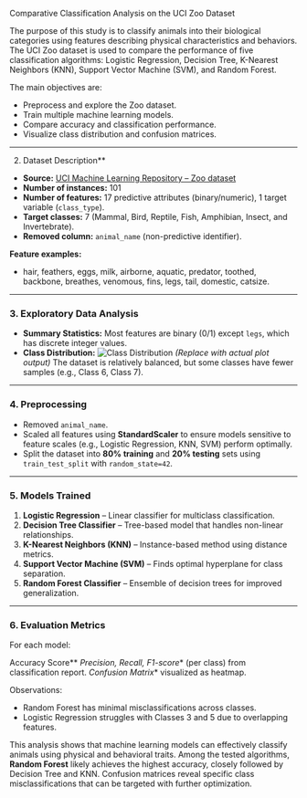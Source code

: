 

 Comparative Classification Analysis on the UCI Zoo Dataset


The purpose of this study is to classify animals into their biological categories using features describing physical characteristics and behaviors. The UCI Zoo dataset is used to compare the performance of five classification algorithms: Logistic Regression, Decision Tree, K-Nearest Neighbors (KNN), Support Vector Machine (SVM), and Random Forest.

The main objectives are:

* Preprocess and explore the Zoo dataset.
* Train multiple machine learning models.
* Compare accuracy and classification performance.
* Visualize class distribution and confusion matrices.

---

2. Dataset Description**

* **Source:** [UCI Machine Learning Repository – Zoo dataset](https://archive.ics.uci.edu/ml/machine-learning-databases/zoo/zoo.data)
* **Number of instances:** 101
* **Number of features:** 17 predictive attributes (binary/numeric), 1 target variable (`class_type`).
* **Target classes:** 7 (Mammal, Bird, Reptile, Fish, Amphibian, Insect, and Invertebrate).
* **Removed column:** `animal_name` (non-predictive identifier).

**Feature examples:**

* hair, feathers, eggs, milk, airborne, aquatic, predator, toothed, backbone, breathes, venomous, fins, legs, tail, domestic, catsize.

---

### **3. Exploratory Data Analysis**

* **Summary Statistics:** Most features are binary (0/1) except `legs`, which has discrete integer values.
* **Class Distribution:**
  ![Class Distribution](class_distribution.png) *(Replace with actual plot output)*
  The dataset is relatively balanced, but some classes have fewer samples (e.g., Class 6, Class 7).

---

### **4. Preprocessing**

* Removed `animal_name`.
* Scaled all features using **StandardScaler** to ensure models sensitive to feature scales (e.g., Logistic Regression, KNN, SVM) perform optimally.
* Split the dataset into **80% training** and **20% testing** sets using `train_test_split` with `random_state=42`.

---

### **5. Models Trained**

1. **Logistic Regression** – Linear classifier for multiclass classification.
2. **Decision Tree Classifier** – Tree-based model that handles non-linear relationships.
3. **K-Nearest Neighbors (KNN)** – Instance-based method using distance metrics.
4. **Support Vector Machine (SVM)** – Finds optimal hyperplane for class separation.
5. **Random Forest Classifier** – Ensemble of decision trees for improved generalization.

---

### **6. Evaluation Metrics**

For each model:

Accuracy Score**
*Precision, Recall, F1-score** (per class) from classification report.
*Confusion Matrix** visualized as heatmap.


Observations:

* Random Forest has minimal misclassifications across classes.
* Logistic Regression struggles with Classes 3 and 5 due to overlapping features.


This analysis shows that machine learning models can effectively classify animals using physical and behavioral traits. Among the tested algorithms, **Random Forest** likely achieves the highest accuracy, closely followed by Decision Tree and KNN. Confusion matrices reveal specific class misclassifications that can be targeted with further optimization.



